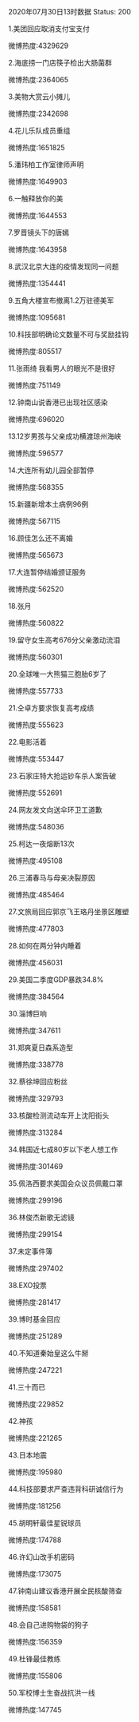 2020年07月30日13时数据
Status: 200

1.美团回应取消支付宝支付

微博热度:4329629

2.海底捞一门店筷子检出大肠菌群

微博热度:2364065

3.美物大赏云小摊儿

微博热度:2342698

4.花儿乐队成员重组

微博热度:1651825

5.潘玮柏工作室律师声明

微博热度:1649903

6.一触释放你的美

微博热度:1644553

7.罗晋镜头下的唐嫣

微博热度:1643958

8.武汉北京大连的疫情发现同一问题

微博热度:1354441

9.五角大楼宣布撤离1.2万驻德美军

微博热度:1095681

10.科技部明确论文数量不可与奖励挂钩

微博热度:805517

11.张雨绮 我看男人的眼光不是很好

微博热度:751149

12.钟南山说香港已出现社区感染

微博热度:696020

13.12岁男孩与父亲成功横渡琼州海峡

微博热度:596577

14.大连所有幼儿园全部暂停

微博热度:568355

15.新疆新增本土病例96例

微博热度:567115

16.顾佳怎么还不离婚

微博热度:565673

17.大连暂停结婚颁证服务

微博热度:562520

18.张月

微博热度:560822

19.留守女生高考676分父亲激动流泪

微博热度:560301

20.全球唯一大熊猫三胞胎6岁了

微博热度:557733

21.仝卓方要求恢复高考成绩

微博热度:555623

22.电影活着

微博热度:553447

23.石家庄特大抢运钞车杀人案告破

微博热度:552691

24.网友发文向送伞环卫工道歉

微博热度:548036

25.柯达一夜熔断13次

微博热度:495108

26.三浦春马与母亲决裂原因

微博热度:485464

27.文旅局回应郭京飞王珞丹坐景区雕塑

微博热度:477803

28.如何在两分钟内睡着

微博热度:456031

29.美国二季度GDP暴跌34.8%

微博热度:384564

30.淄博巨响

微博热度:347611

31.郑爽夏日森系造型

微博热度:338778

32.蔡徐坤回应粉丝

微博热度:329793

33.核酸检测流动车开上沈阳街头

微博热度:313284

34.韩国近七成80岁以下老人想工作

微博热度:301469

35.佩洛西要求美国会众议员佩戴口罩

微博热度:299196

36.林俊杰新歌无滤镜

微博热度:299154

37.未定事件簿

微博热度:297402

38.EXO投票

微博热度:281417

39.博时基金回应

微博热度:251289

40.不知道秦始皇这么牛掰

微博热度:247221

41.三十而已

微博热度:229852

42.神孩

微博热度:221265

43.日本地震

微博热度:195980

44.科技部要求严查违背科研诚信行为

微博热度:181256

45.胡明轩最佳星锐球员

微博热度:174788

46.许幻山改手机密码

微博热度:173075

47.钟南山建议香港开展全民核酸筛查

微博热度:158581

48.会自己进购物袋的狗子

微博热度:156359

49.杜锋最佳教练

微博热度:155806

50.军校博士生奋战抗洪一线

微博热度:147745

